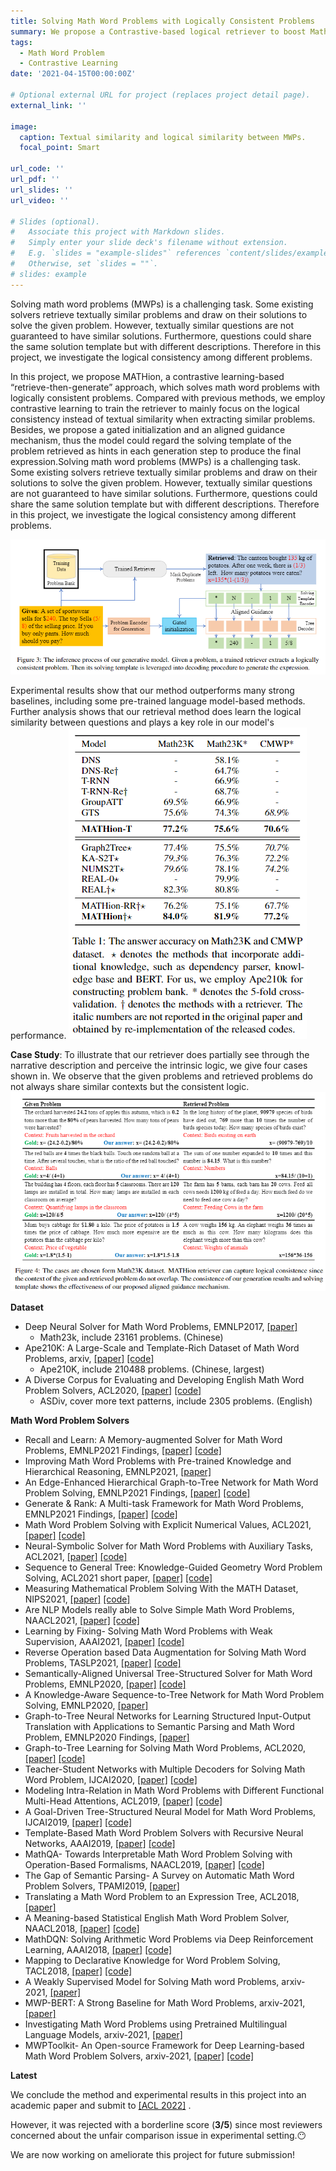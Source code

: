 ```yaml
---
title: Solving Math Word Problems with Logically Consistent Problems
summary: We propose a Contrastive-based logical retriever to boost Math Word Problem Solver performance
tags:
  - Math Word Problem
  - Contrastive Learning
date: '2021-04-15T00:00:00Z'

# Optional external URL for project (replaces project detail page).
external_link: ''

image:
  caption: Textual similarity and logical similarity between MWPs.
  focal_point: Smart

url_code: ''
url_pdf: ''
url_slides: ''
url_video: ''

# Slides (optional).
#   Associate this project with Markdown slides.
#   Simply enter your slide deck's filename without extension.
#   E.g. `slides = "example-slides"` references `content/slides/example-slides.md`.
#   Otherwise, set `slides = ""`.
# slides: example
---
```


Solving math word problems (MWPs) is a challenging task. Some existing solvers retrieve textually similar problems and draw on their solutions to solve the given problem. However, textually similar questions are not guaranteed to have similar solutions. Furthermore, questions could share the same solution template but with different descriptions. Therefore in this project, we investigate the logical consistency among different problems.

In this project, we propose MATHion, a contrastive learning-based “retrieve-then-generate” approach, which solves math word problems with logically consistent problems. Compared with previous methods, we employ contrastive learning to train the retriever to mainly focus on the logical consistency instead of textual similarity when extracting similar problems. Besides, we propose a gated initialization and an aligned guidance mechanism, thus the model could regard the solving template of the problem retrieved as hints in each generation step to produce the final expression.Solving math word problems (MWPs) is a challenging task. Some existing solvers retrieve textually similar problems and draw on their solutions to solve the given problem. However, textually similar questions are not guaranteed to have similar solutions. Furthermore, questions could share the same solution template but with different descriptions. Therefore in this project, we investigate the logical consistency among different problems.

![Model Framework](model.png)

Experimental results show that our method outperforms many strong baselines, including some pre-trained language model-based methods. Further analysis shows that our retrieval method does learn the logical similarity between questions and plays a key role in our model's performance.
![Experimental Results](results.png)

**Case Study**: To illustrate that our retriever does partially see through the narrative description and perceive the intrinsic logic, we give four cases shown in. We observe that the given problems and retrieved problems do not always share similar contexts but the consistent logic. 
![Experimental Results](case.png)

**Dataset**

* Deep Neural Solver for Math Word Problems, EMNLP2017, [[paper]](https://aclanthology.org/D17-1088.pdf)
  * Math23k, include 23161 problems. (Chinese)
* Ape210K: A Large-Scale and Template-Rich Dataset of Math Word Problems, arxiv,  [[paper]](https://arxiv.org/abs/2009.11506) [[code]](https://github.com/Chenny0808/ape210k)
  * Ape210K, include 210488 problems. (Chinese, largest)
* A Diverse Corpus for Evaluating and Developing English Math Word Problem Solvers, ACL2020, [[paper]](https://arxiv.org/pdf/2106.15772.pdf) [[code]](https://github.com/chaochun/nlu-asdiv-dataset)
  * ASDiv, cover more text patterns, include 2305 problems. (English)

**Math Word Problem Solvers**

* Recall and Learn: A Memory-augmented Solver for Math Word Problems, EMNLP2021 Findings,  [[paper]](https://aclanthology.org/2021.findings-emnlp.68.pdf) [[code]](https://github.com/sfeng-m/REAL4MWP) 
* Improving Math Word Problems with Pre-trained Knowledge and Hierarchical Reasoning, EMNLP2021, [[paper]](https://aclanthology.org/2021.emnlp-main.272.pdf)
* An Edge-Enhanced Hierarchical Graph-to-Tree Network for Math Word Problem Solving, EMNLP2021 Findings, [[paper]](https://aclanthology.org/2021.findings-emnlp.127.pdf) [[code]](https://github.com/qinzhuowu/EEH_G2T)
* Generate & Rank: A Multi-task Framework for Math Word Problems, EMNLP2021 Findings, [[paper]](https://aclanthology.org/2021.findings-emnlp.195.pdf)  [[code]](https://github.com/huawei-noah/noah-research)
* Math Word Problem Solving with Explicit Numerical Values, ACL2021, [[paper]](https://aclanthology.org/2021.acl-long.455.pdf)  [[code]](https://github.com/qinzhuowu/nums2t)
* Neural-Symbolic Solver for Math Word Problems with Auxiliary Tasks, ACL2021, [[paper]](https://aclanthology.org/2021.acl-long.456.pdf)  [[code]](https://github.com/QinJinghui/NS-Solver)
* Sequence to General Tree: Knowledge-Guided Geometry Word Problem Solving, ACL2021 short paper, [[paper]](https://aclanthology.org/2021.acl-short.121.pdf)  [[code]](https://github.com/doublebite/Sequence-to-General-tree/)
* Measuring Mathematical Problem Solving With the MATH Dataset, NIPS2021, [[paper]](https://arxiv.org/pdf/2103.03874.pdf) [[code]](https://github.com/hendrycks/math)
* Are NLP Models really able to Solve Simple Math Word Problems, NAACL2021, [[paper]](https://arxiv.org/pdf/2104.06722.pdf) [[code]](https://github.com/arkilpatel/SVAMP)
* Learning by Fixing- Solving Math Word Problems with Weak Supervision, AAAI2021, [[paper]](https://arxiv.org/pdf/2012.10582.pdf) [[code]](https://github.com/evelinehong/LBF)
* Reverse Operation based Data Augmentation for Solving Math Word Problems, TASLP2021, [[paper]](https://arxiv.org/pdf/2010.01556.pdf) [[code]](https://github.com/yiyunya/RODA)
* Semantically-Aligned Universal Tree-Structured Solver for Math Word Problems, EMNLP2020, [[paper]](https://aclanthology.org/2020.emnlp-main.309.pdf) [[code]](https://github.com/QinJinghui/SAU-Solver)
* A Knowledge-Aware Sequence-to-Tree Network for Math Word Problem Solving, EMNLP2020, [[paper]](https://aclanthology.org/2020.emnlp-main.579.pdf)
* Graph-to-Tree Neural Networks for Learning Structured Input-Output Translation with Applications to Semantic Parsing and Math Word Problem, EMNLP2020 Findings, [[paper]](https://aclanthology.org/2020.findings-emnlp.255.pdf)
* Graph-to-Tree Learning for Solving Math Word Problems, ACL2020, [[paper]](https://aclanthology.org/2020.acl-main.362.pdf) [[code]](https://github.com/2003pro/Graph2Tree)
* Teacher-Student Networks with Multiple Decoders for Solving Math Word Problem, IJCAI2020, [[paper]](https://www.ijcai.org/proceedings/2020/0555.pdf) [[code]](https://github.com/2003pro/TSN-MD)
* Modeling Intra-Relation in Math Word Problems with Different Functional Multi-Head Attentions, ACL2019, [[paper]](https://aclanthology.org/P19-1619.pdf) [[code]](https://github.com/lijierui/group-attention)
* A Goal-Driven Tree-Structured Neural Model for Math Word Problems, IJCAI2019, [[paper]](https://www.ijcai.org/proceedings/2019/0736.pdf) [[code]](https://github.com/ShichaoSun/math_seq2tree)
* Template-Based Math Word Problem Solvers with Recursive Neural Networks, AAAI2019, [[paper]](https://tongtianta.site/oss//paper_pdf/5cbadb30-2ca0-11eb-9da8-00163e0d281a_4d28ea7a950f4f393767d0f2ad5e58d6.pdf)  [[code]](https://github.com/uestc-db/T-RNN)
* MathQA- Towards Interpretable Math Word Problem Solving with Operation-Based Formalisms, NAACL2019, [[paper]](https://aclanthology.org/N19-1245.pdf) [[code]](https://math-qa.github.io/math-QA/)
* The Gap of Semantic Parsing- A Survey on Automatic Math Word Problem Solvers, TPAMI2019, [[paper]](https://arxiv.org/pdf/1808.07290.pdf)
* Translating a Math Word Problem to an Expression Tree, ACL2018, [[paper]](https://aclanthology.org/D18-1132.pdf)
* A Meaning-based Statistical English Math Word Problem Solver, NAACL2018, [[paper]](https://aclanthology.org/N18-1060.pdf) [[code]](https://github.com/chaochun/nlu-mwp-noise-dataset)
* MathDQN: Solving Arithmetic Word Problems via Deep Reinforcement Learning, AAAI2018, [[paper]](https://www.aaai.org/ocs/index.php/AAAI/AAAI18/paper/view/16749/16111) [[code]](https://github.com/uestc-db/DQN_Word_Problem_Solver)
* Mapping to Declarative Knowledge for Word Problem Solving, TACL2018, [[paper]](https://aclanthology.org/Q18-1012.pdf) [[code]](https://github.com/CogComp/arithmetic)
* A Weakly Supervised Model for Solving Math word Problems, arxiv-2021, [[paper]](https://arxiv.org/pdf/2104.06722.pdf)
* MWP-BERT: A Strong Baseline for Math Word Problems, arxiv-2021, [[paper]](https://arxiv.org/pdf/2107.13435.pdf)
* Investigating Math Word Problems using Pretrained Multilingual Language Models, arxiv-2021, [[paper]](https://arxiv.org/pdf/2105.08928.pdf)
* MWPToolkit- An Open-source Framework for Deep Learning-based Math Word Problem Solvers, arxiv-2021, [[paper]](https://arxiv.org/pdf/2109.00799.pdf) [[code]](https://github.com/LYH-YF/MWPToolkit)

**Latest**

We conclude the method and experimental results in this project into an academic paper and submit to [[ACL 2022]](https://www.2022.aclweb.org/) .

However, it was rejected with a borderline score (**3/5**) since most reviewers concerned about the unfair comparison issue in experimental setting.😶

We are now working on ameliorate this project for future submission!



